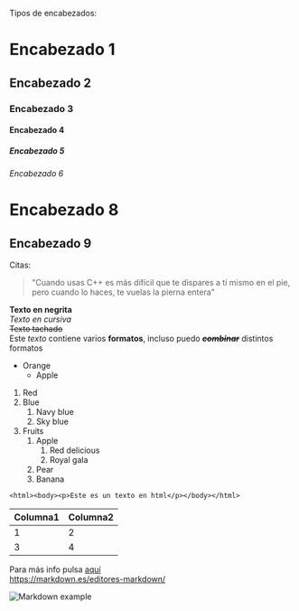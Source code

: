Tipos de encabezados:  
# Encabezado 1
## Encabezado 2
### Encabezado 3
#### Encabezado 4
##### Encabezado 5
###### Encabezado 6  
Encabezado 8
=
Encabezado 9
-  
Citas:
> "Cuando usas C++ es más difícil que te dispares a tí mismo en el pie, pero cuando lo haces, te vuelas la pierna entera"  

**Texto en negrita**  
*Texto en cursiva*  
~~Texto tachado~~  
Este *texto* contiene varios **formatos**, incluso puedo ~~***combinar***~~ distintos formatos
* Orange
    * Apple
1. Red
2. Blue
    1. Navy blue
    2. Sky blue
3. Fruits
    1. Apple
        1. Red delicious
        2. Royal gala
    2. Pear
    3. Banana

``<html><body><p>Este es un texto en html</p></body></html>``

|Columna1|Columna2|
|--|--|
|1|2|
|3|4|

Para más info pulsa [aquí](https://markdown.es/)  
<https://markdown.es/editores-markdown/>

![Markdown example](https://miguelpaz.github.io/assets/images/markdownpreview.png "Markdown example")





